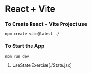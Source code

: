 # React + Vite

### To Create React + Vite Project use 
```
npm create vite@latest ./
```
### To Start the App
```
npm run dev
```

1. UseState Exercise[./State.jsx]
